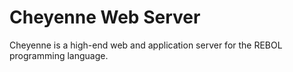 Cheyenne Web Server
========


Cheyenne is a high-end web and application server for the REBOL programming language.
